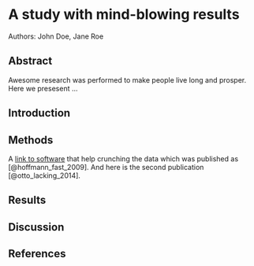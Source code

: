 # A study with mind-blowing results

Authors: John Doe, Jane Roe

## Abstract

Awesome research was performed to make people live long and
prosper. Here we presesent ...

## Introduction

## Methods

A [link to software][tool] that help crunching the data which was
published as [@hoffmann_fast_2009]. And here is the second publication
[@otto_lacking_2014].

[tool]: http://www.bioinf.uni-leipzig.de/Software/segemehl/ "Optional Title Here"

## Results

## Discussion

## References

